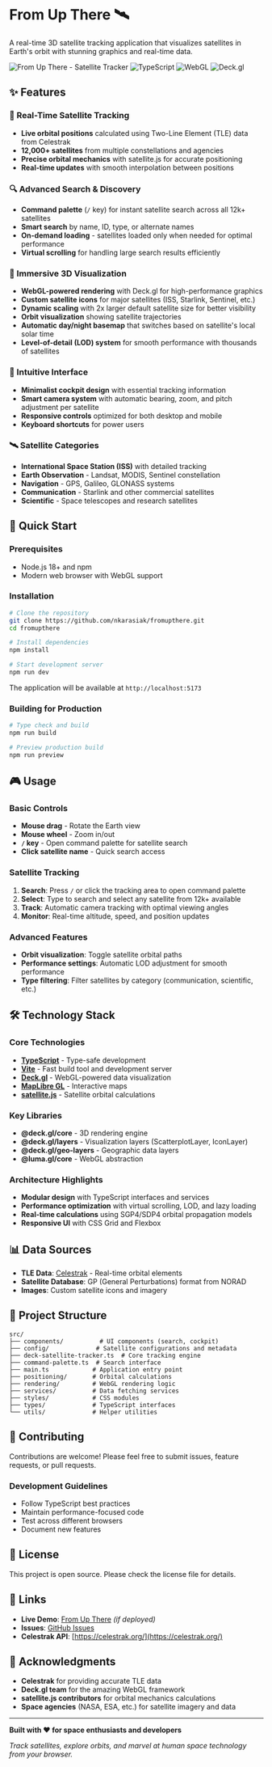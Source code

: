 # From Up There 🛰️

A real-time 3D satellite tracking application that visualizes satellites in Earth's orbit with stunning graphics and real-time data.

![From Up There - Satellite Tracker](https://img.shields.io/badge/Status-Active-brightgreen)
![TypeScript](https://img.shields.io/badge/TypeScript-007ACC?logo=typescript&logoColor=white)
![WebGL](https://img.shields.io/badge/WebGL-990000?logo=webgl&logoColor=white)
![Deck.gl](https://img.shields.io/badge/Deck.gl-5B5BD6?logo=uber&logoColor=white)

## ✨ Features

### 🎯 Real-Time Satellite Tracking
- **Live orbital positions** calculated using Two-Line Element (TLE) data from Celestrak
- **12,000+ satellites** from multiple constellations and agencies
- **Precise orbital mechanics** with satellite.js for accurate positioning
- **Real-time updates** with smooth interpolation between positions

### 🔍 Advanced Search & Discovery
- **Command palette** (`/` key) for instant satellite search across all 12k+ satellites
- **Smart search** by name, ID, type, or alternate names
- **On-demand loading** - satellites loaded only when needed for optimal performance
- **Virtual scrolling** for handling large search results efficiently

### 🎨 Immersive 3D Visualization
- **WebGL-powered rendering** with Deck.gl for high-performance graphics
- **Custom satellite icons** for major satellites (ISS, Starlink, Sentinel, etc.)
- **Dynamic scaling** with 2x larger default satellite size for better visibility
- **Orbit visualization** showing satellite trajectories
- **Automatic day/night basemap** that switches based on satellite's local solar time
- **Level-of-detail (LOD) system** for smooth performance with thousands of satellites

### 📱 Intuitive Interface
- **Minimalist cockpit design** with essential tracking information
- **Smart camera system** with automatic bearing, zoom, and pitch adjustment per satellite
- **Responsive controls** optimized for both desktop and mobile
- **Keyboard shortcuts** for power users

### 🛰️ Satellite Categories
- **International Space Station (ISS)** with detailed tracking
- **Earth Observation** - Landsat, MODIS, Sentinel constellation
- **Navigation** - GPS, Galileo, GLONASS systems  
- **Communication** - Starlink and other commercial satellites
- **Scientific** - Space telescopes and research satellites

## 🚀 Quick Start

### Prerequisites
- Node.js 18+ and npm
- Modern web browser with WebGL support

### Installation

```bash
# Clone the repository
git clone https://github.com/nkarasiak/fromupthere.git
cd fromupthere

# Install dependencies
npm install

# Start development server
npm run dev
```

The application will be available at `http://localhost:5173`

### Building for Production

```bash
# Type check and build
npm run build

# Preview production build
npm run preview
```

## 🎮 Usage

### Basic Controls
- **Mouse drag** - Rotate the Earth view
- **Mouse wheel** - Zoom in/out
- **`/` key** - Open command palette for satellite search
- **Click satellite name** - Quick search access

### Satellite Tracking
1. **Search**: Press `/` or click the tracking area to open command palette
2. **Select**: Type to search and select any satellite from 12k+ available
3. **Track**: Automatic camera tracking with optimal viewing angles
4. **Monitor**: Real-time altitude, speed, and position updates

### Advanced Features
- **Orbit visualization**: Toggle satellite orbital paths
- **Performance settings**: Automatic LOD adjustment for smooth performance
- **Type filtering**: Filter satellites by category (communication, scientific, etc.)

## 🛠️ Technology Stack

### Core Technologies
- **[TypeScript](https://www.typescriptlang.org/)** - Type-safe development
- **[Vite](https://vitejs.dev/)** - Fast build tool and development server
- **[Deck.gl](https://deck.gl/)** - WebGL-powered data visualization
- **[MapLibre GL](https://maplibre.org/)** - Interactive maps
- **[satellite.js](https://github.com/shashwatak/satellite-js)** - Satellite orbital calculations

### Key Libraries
- **@deck.gl/core** - 3D rendering engine
- **@deck.gl/layers** - Visualization layers (ScatterplotLayer, IconLayer)
- **@deck.gl/geo-layers** - Geographic data layers
- **@luma.gl/core** - WebGL abstraction

### Architecture Highlights
- **Modular design** with TypeScript interfaces and services
- **Performance optimization** with virtual scrolling, LOD, and lazy loading
- **Real-time calculations** using SGP4/SDP4 orbital propagation models
- **Responsive UI** with CSS Grid and Flexbox

## 📊 Data Sources

- **TLE Data**: [Celestrak](https://celestrak.org/) - Real-time orbital elements
- **Satellite Database**: GP (General Perturbations) format from NORAD
- **Images**: Custom satellite icons and imagery

## 🎯 Project Structure

```
src/
├── components/          # UI components (search, cockpit)
├── config/             # Satellite configurations and metadata
├── deck-satellite-tracker.ts  # Core tracking engine
├── command-palette.ts  # Search interface
├── main.ts            # Application entry point
├── positioning/       # Orbital calculations
├── rendering/         # WebGL rendering logic
├── services/          # Data fetching services
├── styles/            # CSS modules
├── types/             # TypeScript interfaces
└── utils/             # Helper utilities
```

## 🤝 Contributing

Contributions are welcome! Please feel free to submit issues, feature requests, or pull requests.

### Development Guidelines
- Follow TypeScript best practices
- Maintain performance-focused code
- Test across different browsers
- Document new features

## 📄 License

This project is open source. Please check the license file for details.

## 🔗 Links

- **Live Demo**: [From Up There](https://fromupthere.com) _(if deployed)_
- **Issues**: [GitHub Issues](https://github.com/nkarasiak/fromupthere/issues)
- **Celestrak API**: [https://celestrak.org/](https://celestrak.org/)

## 🙏 Acknowledgments

- **Celestrak** for providing accurate TLE data
- **Deck.gl team** for the amazing WebGL framework
- **satellite.js contributors** for orbital mechanics calculations
- **Space agencies** (NASA, ESA, etc.) for satellite imagery and data

---

**Built with ❤️ for space enthusiasts and developers**

*Track satellites, explore orbits, and marvel at human space technology from your browser.*